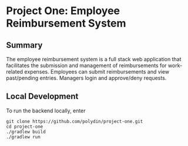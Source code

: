 # Project One: Employee Reimbursement System

## Summary
The employee reimbursement system is a full stack web application that facilitates the submission and management of reimbursements for work-related expenses.  Employees can submit reimbursements and view past/pending entries.  Managers login and approve/deny requests.

## Local Development

To run the backend locally, enter 

```
git clone https://github.com/polydin/project-one.git
cd project-one
./gradlew build
./gradlew run
```
